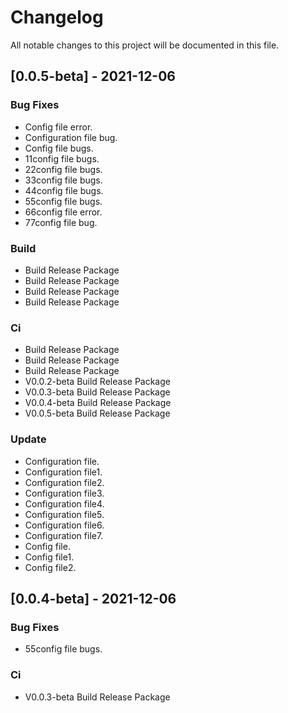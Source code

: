 # Changelog
All notable changes to this project will be documented in this file.

## [0.0.5-beta] - 2021-12-06

### Bug Fixes

- Config file error.
- Configuration file bug.
- Config file bugs.
- 11config file bugs.
- 22config file bugs.
- 33config file bugs.
- 44config file bugs.
- 55config file bugs.
- 66config file error.
- 77config file bug.

### Build

- Build Release Package
- Build Release Package
- Build Release Package
- Build Release Package

### Ci

- Build Release Package
- Build Release Package
- Build Release Package
- V0.0.2-beta Build Release Package
- V0.0.3-beta Build Release Package
- V0.0.4-beta Build Release Package
- V0.0.5-beta Build Release Package

### Update

- Configuration file.
- Configuration file1.
- Configuration file2.
- Configuration file3.
- Configuration file4.
- Configuration file5.
- Configuration file6.
- Configuration file7.
- Config file.
- Config file1.
- Config file2.

## [0.0.4-beta] - 2021-12-06

### Bug Fixes

- 55config file bugs.

### Ci

- V0.0.3-beta Build Release Package

<!-- generated by git-cliff -->
